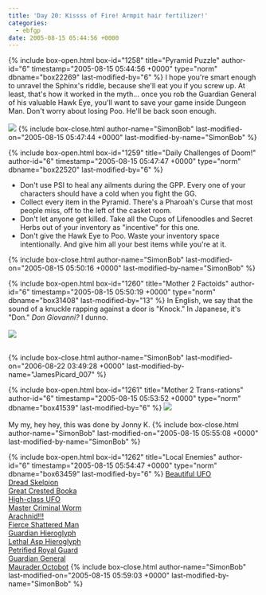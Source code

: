 ```yaml
---
title: 'Day 20: Kissss of Fire! Armpit hair fertilizer!'
categories:
  - ebfgp
date: 2005-08-15 05:44:56 +0000
---
```

{% include box-open.html box-id="1258" title="Pyramid Puzzle" author-id="6" timestamp="2005-08-15 05:44:56 +0000" type="norm" dbname="box22269" last-modified-by="6" %}
I hope you're smart enough to unravel the Sphinx's riddle, because she'll eat you if you screw up.  At least, that's how it worked in the myth... once you rob the Guardian General of his valuable Hawk Eye, you'll want to save your game inside Dungeon Man.  Don't worry about losing Poo.  He'll be back soon enough.<br />
<br />
<img src="http - //classic.starmen.net/ebfgp/img/eb20.png" />
{% include box-close.html author-name="SimonBob" last-modified-on="2005-08-15 05:47:44 +0000" last-modified-by-name="SimonBob" %}

{% include box-open.html box-id="1259" title="Daily Challenges of Doom!" author-id="6" timestamp="2005-08-15 05:47:47 +0000" type="norm" dbname="box22520" last-modified-by="6" %}
<ul>
<li>Don't use PSI to heal any ailments during the GPP.  Every one of your characters should have a cold when you fight the GG.</li>
<li>Collect every item in the Pyramid.  There's a Pharoah's Curse that most people miss, off to the left of the casket room.</li>
<li>Don't let anyone get killed.  Take all the Cups of Lifenoodles and Secret Herbs out of your inventory as "incentive" for this one.</li>
<li>Don't give the Hawk Eye to Poo. Waste your inventory space intentionally.  And give him all your best items while you're at it.</li>
</ul>
{% include box-close.html author-name="SimonBob" last-modified-on="2005-08-15 05:50:16 +0000" last-modified-by-name="SimonBob" %}

{% include box-open.html box-id="1260" title="Mother 2 Factoids" author-id="6" timestamp="2005-08-15 05:50:19 +0000" type="norm" dbname="box31408" last-modified-by="13" %}
In English, we say that the sound of a knuckle rapping against a door is "Knock."  In Japanese, it's "Don."  <i>Don Giovanni?</i>  I dunno.<br />
<br />
<img src="http - //classic.starmen.net/ebfgp/img/mo20.gif" /><br />
<br />

{% include box-close.html author-name="SimonBob" last-modified-on="2006-08-22 03:49:28 +0000" last-modified-by-name="JamesPicard_007" %}

{% include box-open.html box-id="1261" title="Mother 2 Trans-rations" author-id="6" timestamp="2005-08-15 05:53:52 +0000" type="norm" dbname="box41539" last-modified-by="6" %}
<img src="http - //classic.starmen.net/ebfgp/trans/tr20.gif" /><br />
<br />
My my, hey hey, this was done by Jonny K.
{% include box-close.html author-name="SimonBob" last-modified-on="2005-08-15 05:55:08 +0000" last-modified-by-name="SimonBob" %}

{% include box-open.html box-id="1262" title="Local Enemies" author-id="6" timestamp="2005-08-15 05:54:47 +0000" type="norm" dbname="box63459" last-modified-by="6" %}
<a href="http://starmen.net/mother2/ebdb/enemies.php?enemy=132">Beautiful UFO</a><br />
<a href="http://starmen.net/mother2/ebdb/enemies.php?enemy=65">Dread Skelpion</a><br />
<a href="http://starmen.net/mother2/ebdb/enemies.php?enemy=104">Great Crested Booka</a><br />
<a href="http://starmen.net/mother2/ebdb/enemies.php?enemy=150">High-class UFO</a><br />
<a href="http://starmen.net/mother2/ebdb/enemies.php?enemy=226">Master Criminal Worm</a><br />
<a href="http://starmen.net/mother2/ebdb/enemies.php?enemy=47">Arachnid!!!</a><br />
<a href="http://starmen.net/mother2/ebdb/enemies.php?enemy=125">Fierce Shattered Man</a><br />
<a href="http://starmen.net/mother2/ebdb/enemies.php?enemy=14">Guardian Hieroglyph</a><br />
<a href="http://starmen.net/mother2/ebdb/enemies.php?enemy=15">Lethal Asp Hieroglyph</a><br />
<a href="http://starmen.net/mother2/ebdb/enemies.php?enemy=71">Petrified Royal Guard</a><br />
<a href="http://starmen.net/mother2/ebdb/enemies.php?enemy=72">Guardian General</a><br />
<a href="http://starmen.net/mother2/ebdb/enemies.php?enemy=83">Maurader Octobot</a>
{% include box-close.html author-name="SimonBob" last-modified-on="2005-08-15 05:59:03 +0000" last-modified-by-name="SimonBob" %}
